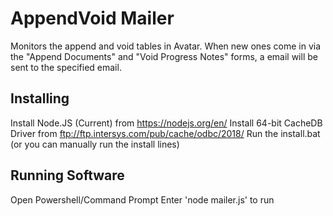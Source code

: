 # AppendVoid Mailer
Monitors the append and void tables in Avatar. When new ones come in via the "Append Documents" and "Void Progress Notes" forms, a email will be sent to the specified email.

## Installing
Install Node.JS (Current) from https://nodejs.org/en/
Install 64-bit CacheDB Driver from ftp://ftp.intersys.com/pub/cache/odbc/2018/
Run the install.bat (or you can manually run the install lines)

## Running Software
Open Powershell/Command Prompt
Enter 'node mailer.js' to run